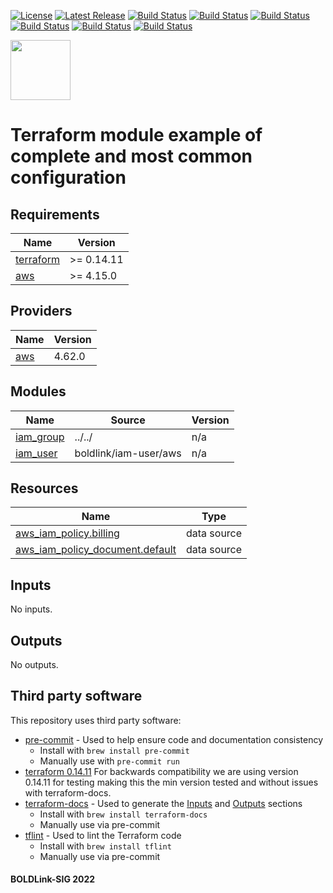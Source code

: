 [![License](https://img.shields.io/badge/License-Apache-blue.svg)](https://github.com/boldlink/terraform-aws-iam-group/blob/main/LICENSE)
[![Latest Release](https://img.shields.io/github/release/boldlink/terraform-aws-iam-group.svg)](https://github.com/boldlink/terraform-aws-iam-group/releases/latest)
[![Build Status](https://github.com/boldlink/terraform-aws-iam-group/actions/workflows/update.yaml/badge.svg)](https://github.com/boldlink/terraform-aws-iam-group/actions)
[![Build Status](https://github.com/boldlink/terraform-aws-iam-group/actions/workflows/release.yaml/badge.svg)](https://github.com/boldlink/terraform-aws-iam-group/actions)
[![Build Status](https://github.com/boldlink/terraform-aws-iam-group/actions/workflows/pre-commit.yaml/badge.svg)](https://github.com/boldlink/terraform-aws-iam-group/actions)
[![Build Status](https://github.com/boldlink/terraform-aws-iam-group/actions/workflows/pr-labeler.yaml/badge.svg)](https://github.com/boldlink/terraform-aws-iam-group/actions)
[![Build Status](https://github.com/boldlink/terraform-aws-iam-group/actions/workflows/checkov.yaml/badge.svg)](https://github.com/boldlink/terraform-aws-iam-group/actions)
[![Build Status](https://github.com/boldlink/terraform-aws-iam-group/actions/workflows/auto-badge.yaml/badge.svg)](https://github.com/boldlink/terraform-aws-iam-group/actions)

[<img src="https://avatars.githubusercontent.com/u/25388280?s=200&v=4" width="96"/>](https://boldlink.io)

# Terraform module example of complete and most common configuration


<!-- BEGINNING OF PRE-COMMIT-TERRAFORM DOCS HOOK -->
## Requirements

| Name | Version |
|------|---------|
| <a name="requirement_terraform"></a> [terraform](#requirement\_terraform) | >= 0.14.11 |
| <a name="requirement_aws"></a> [aws](#requirement\_aws) | >= 4.15.0 |

## Providers

| Name | Version |
|------|---------|
| <a name="provider_aws"></a> [aws](#provider\_aws) | 4.62.0 |

## Modules

| Name | Source | Version |
|------|--------|---------|
| <a name="module_iam_group"></a> [iam\_group](#module\_iam\_group) | ../../ | n/a |
| <a name="module_iam_user"></a> [iam\_user](#module\_iam\_user) | boldlink/iam-user/aws | n/a |

## Resources

| Name | Type |
|------|------|
| [aws_iam_policy.billing](https://registry.terraform.io/providers/hashicorp/aws/latest/docs/data-sources/iam_policy) | data source |
| [aws_iam_policy_document.default](https://registry.terraform.io/providers/hashicorp/aws/latest/docs/data-sources/iam_policy_document) | data source |

## Inputs

No inputs.

## Outputs

No outputs.
<!-- END OF PRE-COMMIT-TERRAFORM DOCS HOOK -->

## Third party software
This repository uses third party software:
* [pre-commit](https://pre-commit.com/) - Used to help ensure code and documentation consistency
  * Install with `brew install pre-commit`
  * Manually use with `pre-commit run`
* [terraform 0.14.11](https://releases.hashicorp.com/terraform/0.14.11/) For backwards compatibility we are using version 0.14.11 for testing making this the min version tested and without issues with terraform-docs.
* [terraform-docs](https://github.com/segmentio/terraform-docs) - Used to generate the [Inputs](#Inputs) and [Outputs](#Outputs) sections
  * Install with `brew install terraform-docs`
  * Manually use via pre-commit
* [tflint](https://github.com/terraform-linters/tflint) - Used to lint the Terraform code
  * Install with `brew install tflint`
  * Manually use via pre-commit

#### BOLDLink-SIG 2022
